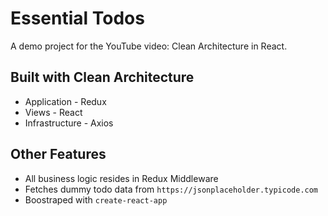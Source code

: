 # Essential Todos
A demo project for the YouTube video: Clean Architecture in React.

## Built with Clean Architecture
- Application - Redux
- Views - React
- Infrastructure - Axios

## Other Features
- All business logic resides in Redux Middleware
- Fetches dummy todo data from `https://jsonplaceholder.typicode.com`
- Boostraped with `create-react-app`